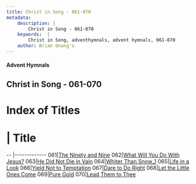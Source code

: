 ```yaml
---
title: Christ in Song - 061-070
metadata:
    description: |
        Christ in Song - 061-070
    keywords:  |
        Christ in Song, adventhymnals, advent hymnals, 061-070
    author: Brian Onang'o
---
```


#### Advent Hymnals
## Christ in Song - 061-070

# Index of Titles
# | Title                        
-- |-------------
061|[The Ninety and Nine](/christ-in-song/001-100/061-070/The-Ninety-and-Nine)
062|[What Will You Do With Jesus?](/christ-in-song/001-100/061-070/What-Will-You-Do-With-Jesus)
063|[He Did Not Die in Vain](/christ-in-song/001-100/061-070/He-Did-Not-Die-in-Vain)
064|[Whiter Than Snow_1](/christ-in-song/001-100/061-070/Whiter-Than-Snow_1)
065|[Life in a Look](/christ-in-song/001-100/061-070/Life-in-a-Look)
066|[Yield Not to Temptation](/christ-in-song/001-100/061-070/Yield-Not-to-Temptation)
067|[Dare to Do Right](/christ-in-song/001-100/061-070/Dare-to-Do-Right)
068|[Let the Little Ones Come](/christ-in-song/001-100/061-070/Let-the-Little-Ones-Come)
069|[Pure Gold](/christ-in-song/001-100/061-070/Pure-Gold)
070|[Lead Them to Thee](/christ-in-song/001-100/061-070/Lead-Them-to-Thee)
